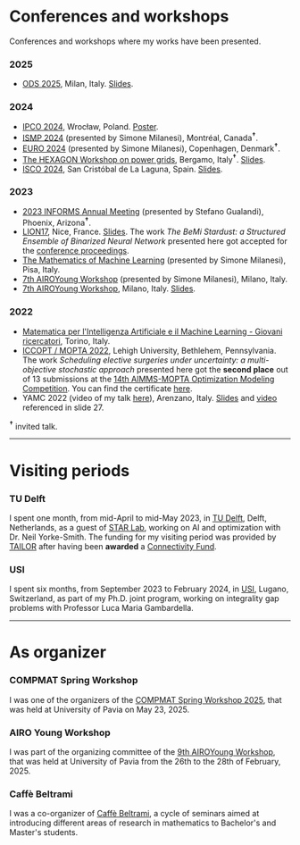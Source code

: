 # Conferences and workshops

Conferences and workshops where my works have been presented.

### 2025
* [ODS 2025](https://www.airoconference.it/ods2025/), Milan, Italy. [Slides](https://raw.githubusercontent.com/AmbrogioMB/AmbrogioMB.github.io/main/files/presentations/25-ods.pdf).


### 2024
* [IPCO 2024](https://ipco2024.ii.uni.wroc.pl/), Wrocław, Poland. [Poster](https://raw.githubusercontent.com/AmbrogioMB/AmbrogioMB.github.io/main/files/presentations/24-ipco-poster.pdf).
* [ISMP 2024](https://ismp2024.gerad.ca/) (presented by Simone Milanesi), Montréal, Canada<sup>**†**</sup>.
* [EURO 2024](https://euro2024cph.dk/) (presented by Simone Milanesi), Copenhagen, Denmark<sup>**†**</sup>.
* [The HEXAGON Workshop on power grids](https://hexagon.deib.polimi.it/workshop/), Bergamo, Italy<sup>**†**</sup>. [Slides](https://raw.githubusercontent.com/AmbrogioMB/AmbrogioMB.github.io/main/files/presentations/24-bernardelli-hexa.pdf).
* [ISCO 2024](https://eventos.ull.es/111018/detail/isco-2024-tenerife-22-24-may-2024.html), San Cristóbal de La Laguna, Spain. [Slides](https://raw.githubusercontent.com/AmbrogioMB/AmbrogioMB.github.io/main/files/presentations/24-bernardelli-isco.pdf).


### 2023
* [2023 INFORMS Annual Meeting](https://meetings.informs.org/wordpress/phoenix2023/) (presented by Stefano Gualandi), Phoenix, Arizona<sup>**†**</sup>.
* [LION17](https://lion17.org/), Nice, France. [Slides](https://raw.githubusercontent.com/AmbrogioMB/AmbrogioMB.github.io/main/files/presentations/23-bnn_nizza.pdf). The work *The BeMi Stardust: a Structured Ensemble of Binarized Neural Network* presented here got accepted for the [conference proceedings](https://link.springer.com/chapter/10.1007/978-3-031-44505-7_30).
* [The Mathematics of Machine Learning](http://www.crm.sns.it/event/506/) (presented by Simone Milanesi), Pisa, Italy.
* [7th AIROYoung Workshop](https://ayw2023.di.unimi.it/) (presented by Simone Milanesi), Milano, Italy.
* [7th AIROYoung Workshop](https://ayw2023.di.unimi.it/), Milano, Italy. [Slides](https://raw.githubusercontent.com/AmbrogioMB/AmbrogioMB.github.io/main/files/presentations/23-airo.pdf).


### 2022
* [Matematica per l'Intelligenza Artificiale e il Machine Learning - Giovani ricercatori](https://areeweb.polito.it/disma-excellence/events_2022/GiornateUMI/index.html), Torino, Italy.
* [ICCOPT / MOPTA 2022](https://iccopt2022.lehigh.edu/), Lehigh University, Bethlehem, Pennsylvania.
The work *Scheduling elective surgeries under uncertainty: a multi-objective stochastic approach* presented here got the **second place** out of 13 submissions at the [14th AIMMS-MOPTA Optimization Modeling Competition](https://iccopt2022.lehigh.edu/competition-and-prizes/aimms-mopta-competition/). You can find the certificate [here](https://raw.githubusercontent.com/AmbrogioMB/AmbrogioMB.github.io/main/files/presentations/22-mopta.pdf).
* YAMC 2022 (video of my talk [here](https://www.youtube.com/watch?v=H0_yxyK-zK4&t=1232s)), Arenzano, Italy. [Slides](https://raw.githubusercontent.com/AmbrogioMB/AmbrogioMB.github.io/main/files/presentations/22-healthcare.pdf) and [video](https://raw.githubusercontent.com/AmbrogioMB/AmbrogioMB.github.io/main/files/presentations/demo_rec.mp4) referenced in slide 27.


<sup>**†**</sup> invited talk.

---

# Visiting periods

### TU Delft

I spent one month, from mid-April to mid-May 2023, in [TU Delft](https://www.tudelft.nl/), Delft, Netherlands, as a guest of [STAR Lab](https://starlab.ewi.tudelft.nl/), working on AI and optimization with Dr. Neil Yorke-Smith. The funding for my visiting period was provided by [TAILOR](https://tailor-network.eu/) after having been **awarded** a [Connectivity Fund](https://tailor-network.eu/optimal-training-of-a-structured-ensemble-of-binarized-neural-networks-with-mixed-integer-linear-programming-techniques/).


### USI

I spent six months, from September 2023 to February 2024, in [USI](https://www.usi.ch/it), Lugano, Switzerland, as part of my Ph.D. joint program, working on integrality gap problems with Professor Luca Maria Gambardella.

---

# As organizer

### COMPMAT Spring Workshop

I was one of the organizers of the [COMPMAT Spring Workshop 2025](https://sites.google.com/universitadipavia.it/icam-compmat2025/compmat/home-page), that was held at University of Pavia on May 23, 2025.

### AIRO Young Workshop

I was part of the organizing committee of the [9th AIROYoung Workshop](https://mate.unipv.it/ayw2025/), that was held at University of Pavia from the 26th to the 28th of February, 2025.

### Caffè Beltrami

I was a co-organizer of [Caffè Beltrami](https://sites.google.com/view/caffebeltrami/), a cycle of seminars aimed at introducing different areas of research in mathematics to Bachelor's and Master's students.

